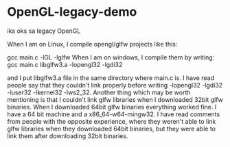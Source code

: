 # OpenGL-legacy-demo
iks oks sa legacy OpenGL

When I am on Linux, I compile opengl/glfw projects like this:

gcc main.c -lGL -lglfw
When I am on windows, I compile them by writing:
gcc main.c libglfw3.a -lopengl32 -lgdi32

and I put libglfw3.a file in the same directory where main.c is. I have read people say that they couldn't link properly before writing -lopengl32 -lgdi32 -luser32 -lkernel32 -lws2_32. Another thing which may be worth mentioning is that I couldn't link glfw libraries when I downloaded 32bit glfw binaries. When I downloaded 64bit glfw binaries everything worked fine. I have a 64 bit machine and a x86_64-w64-mingw32. I have read comments from people with the opposite experience, where they weren't able to link glfw libraries when they downloaded 64bit binaries, but they were able to link them after downloading 32bit binaries. 
